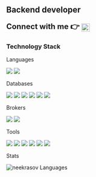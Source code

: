 ## Backend developer

<div>
    <strong style = "font-size: 20px"> Connect with me 👉 </strong> 
    <a href="https://t.me/neekrasov">
        <img align="center" alt="Telegram" width="22px" src="https://camo.githubusercontent.com/5c1975da7d9ab735ceb71c57b6c7e48ff3e08ca4/68747470733a2f2f6564656e742e6769746875622e696f2f537570657254696e7949636f6e732f696d616765732f7376672f74656c656772616d2e737667">
    </a>
</div>

### Technology Stack

Languages

![](https://img.shields.io/badge/-Golang-black?style=flat&logo=Go)
![](https://img.shields.io/badge/-Python-181717?style=flat&logo=Python)

Databases

![](https://img.shields.io/badge/-Git-black?style=flat&logo=git)
![](https://img.shields.io/badge/-PostgreSQL-181717?style=flat&logo=Postgresql)
![](https://img.shields.io/badge/-MySQL-black?style=flat&logo=mysql&logoColor=ffffff)
![](https://img.shields.io/badge/-Redis-181717?style=flat-square&logo=Redis)
![](https://img.shields.io/badge/-ClickHouse-black?style=flat-square&logo=ClickHouse)
![](https://img.shields.io/badge/-Elasticsearch-181717?style=flat&logo=Elasticsearch&logoColor=white)

Brokers

![](https://img.shields.io/badge/-RabbitMQ-black?style=flat&logo=RabbitMQ)
![](https://img.shields.io/badge/-NATS-black?style=flat&logo=Nintendo)

Tools

![](https://img.shields.io/badge/Linux-black?style=flat&logo=linux)
![](https://img.shields.io/badge/-Docker-181717?style=flat&logo=docker&logoColor=white)
![](https://img.shields.io/badge/GitLab-black?style=flat&logo=Gitlab)
![](https://img.shields.io/badge/-GitHub-181717?style=flat&logo=github)
![](https://img.shields.io/badge/Postman-black?style=flat&logo=postman)
![](https://img.shields.io/badge/Insomnia-181717?style=flat&logo=Insomnia)

Stats  
  
![neekrasov Languages](https://github-readme-stats.vercel.app/api/top-langs/?username=neekrasov&layout=compact&count_private=true&theme=dracula)
